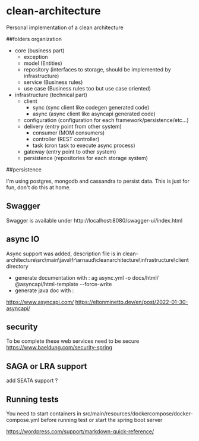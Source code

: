 # clean-architecture

Personal implementation of a clean architecture

##folders organization

 * core (business part)
    * exception 
    * model (Entities)
    * repository (interfaces to storage, should be implemented by infrastructure)
    * service (Business rules)
    * use case (Business rules too but use case oriented)
 * infrastructure (technical part)
    * client
        * sync (sync client like codegen generated code)
        * async (async client like asyncapi generated code)
    * configuration (configuration for each framework/persistence/etc...)
    * delivery (entry point from other system)
        * consumer (MOM consumers)
        * controller (REST controller)
        * task (cron task to execute async process)
    * gateway (entry point to other system)
    * persistence (repositories for each storage system)

##persistence

I'm using postgres, mongodb and cassandra to persist data.
This is just for fun, don't do this at home.

## Swagger

Swagger is available under
http://localhost:8080/swagger-ui/index.html

## async IO

Async support was added, description file is in clean-architecture\src\main\java\fr\arnaud\cleanarchitecture\infrastructure\client directory
* generate documentation with : ag async.yml -o docs/html/ @asyncapi/html-template --force-write
* generate java doc with :


https://www.asyncapi.com/
https://eltonminetto.dev/en/post/2022-01-30-asyncapi/

## security 
To be complete these web services need to be secure
https://www.baeldung.com/security-spring

## SAGA or LRA support 
add SEATA support ?

## Running tests

You need to start containers in src/main/resources/dockercompose/docker-compose.yml
before running test or start the spring boot server

https://wordpress.com/support/markdown-quick-reference/
